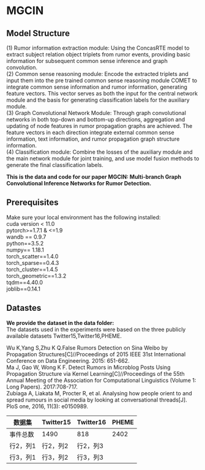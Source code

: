 <h1>MGCIN</h1>
<h2>Model Structure</h2>
(1) Rumor information extraction module: Using the ConcasRTE model to extract subject relation object triplets from rumor events, providing basic information for subsequent common sense inference and graph convolution.<br>
(2) Common sense reasoning module: Encode the extracted triplets and input them into the pre trained common sense reasoning module COMET to integrate common sense information and rumor information, generating feature vectors. This vector serves as both the input for the central network module and the basis for generating classification labels for the auxiliary module.<br>
(3) Graph Convolutional Network Module: Through graph convolutional networks in both top-down and bottom-up directions, aggregation and updating of node features in rumor propagation graphs are achieved. The feature vectors in each direction integrate external common sense information, text information, and rumor propagation graph structure information.<br>
(4) Classification module: Combine the losses of the auxiliary module and the main network module for joint training, and use model fusion methods to generate the final classification labels.<br>

<b>This is the data and code for our paper MGCIN: Multi-branch Graph Convolutional Inference Networks for Rumor Detection.</b>

<h2>Prerequisites</h2>
Make sure your local environment has the following installed:<br>
cuda version < 11.0 <br>
pytorch>=1.7.1 & <=1.9<br>
wandb == 0.9.7<br>
python==3.5.2<br>
numpy== 1.18.1<br>
torch_scatter==1.4.0<br>
torch_sparse==0.4.3<br>
torch_cluster==1.4.5<br>
torch_geometric==1.3.2<br>
tqdm==4.40.0<br>
joblib==0.14.1<br>

<h2>Datastes</h2>
<strong>We provide the dataset in the data folder:</strong><br>
The datasets used in the experiments were based on the three publicly available datasets Twitter15,Twitter16,PHEME.<br>

Wu K,Yang S,Zhu K Q.False Rumors Detection on Sina Weibo by Propagation Structures[C]//Proceedings of 2015 IEEE 31st International Conference on Data Engineering. 2015: 651-662.<br>
Ma J, Gao W, Wong K F. Detect Rumors in Microblog Posts Using Propagation Structure via Kernel Learning[C]//Proceedings of the 55th Annual Meeting of the Association for Computational Linguistics (Volume 1: Long Papers). 2017:708-717.<br>
Zubiaga A, Liakata M, Procter R, et al. Analysing how people orient to and spread rumours in    social media by looking at conversational threads[J]. PloS one, 2016, 11(3): e0150989.<br>
<table>
  <thead>
    <tr>
      <th><b>数据集</b></th>
      <th>Twitter15</th>
      <th>Twitter16</th>
      <th>PHEME</th>
    </tr>
  </thead>
  <tbody>
    <tr>
      <td>事件总数</td>
      <td>1490</td>
      <td>818</td>
      <td>2402</td>
    </tr>
    <tr>
      <td>行2，列1</td>
      <td>行2，列2</td>
      <td>行2，列3</td>
    </tr>
    <tr>
      <td>行3，列1</td>
      <td>行3，列2</td>
      <td>行3，列3</td>
    </tr>
  </tbody>
</table>



